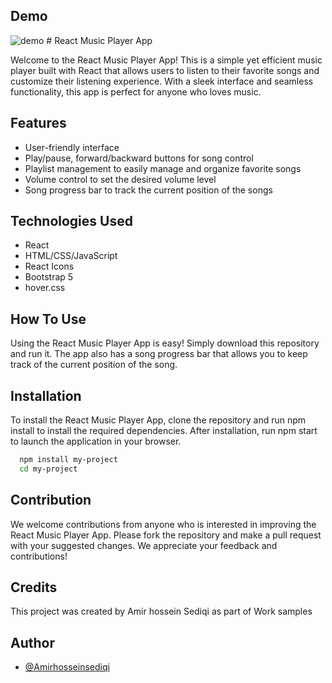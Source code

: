 
## Demo

<img src="https://drive.google.com/file/d/1pJ7wjW7L6BJzxRzRyvwQVg7fdQbVfmO9/view?usp=share_link" alt="demo" />
# React Music Player App

Welcome to the React Music Player App! This is a simple yet efficient music player built with React that allows users to listen to their favorite songs and customize their listening experience. With a sleek interface and seamless functionality, this app is perfect for anyone who loves music.





## Features

- User-friendly interface
- Play/pause, forward/backward buttons for song control
- Playlist management to easily manage and organize favorite songs
- Volume control to set the desired volume level
- Song progress bar to track the current position of the songs





## Technologies Used

- React
- HTML/CSS/JavaScript
- React Icons
- Bootstrap 5
- hover.css

## How To Use

Using the React Music Player App is easy! Simply download this  repository and run it.
The app also has a song progress bar that allows you to keep track of the current position of the song.


## Installation

To install the React Music Player App, clone the repository and run npm install to install the required dependencies. After installation, run npm start to launch the application in your browser.

```bash
  npm install my-project
  cd my-project
```

    
## Contribution

We welcome contributions from anyone who is interested in improving the React Music Player App. Please fork the repository and make a pull request with your suggested changes. We appreciate your feedback and contributions!


## Credits

This project was created by Amir hossein Sediqi as part of Work samples



## Author

- [@Amirhosseinsediqi](https://github.com/Amirhosseinsediqi/)

